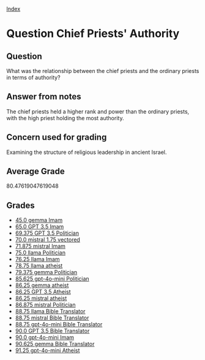 
[Index](../../index.md)
# Question Chief Priests' Authority
## Question
What was the relationship between the chief priests and the ordinary priests in terms of authority?

## Answer from notes
The chief priests held a higher rank and power than the ordinary priests, with the high priest holding the most authority.

## Concern used for grading
Examining the structure of religious leadership in ancient Israel.

## Average Grade
80.47619047619048

## Grades
 * [45.0 gemma Imam](../answers/gemma_Imam/Chief_Priests__Authority.md)
 * [65.0 GPT 3.5 Imam](../answers/GPT_3.5_Imam/Chief_Priests__Authority.md)
 * [69.375 GPT 3.5 Politician](../answers/GPT_3.5_Politician/Chief_Priests__Authority.md)
 * [70.0 mistral 1.75 vectored](../answers/mistral_1.75_vectored/Chief_Priests__Authority.md)
 * [71.875 mistral Imam](../answers/mistral_Imam/Chief_Priests__Authority.md)
 * [75.0 llama Politician](../answers/llama_Politician/Chief_Priests__Authority.md)
 * [76.25 llama Imam](../answers/llama_Imam/Chief_Priests__Authority.md)
 * [78.75 llama atheist](../answers/llama_atheist/Chief_Priests__Authority.md)
 * [79.375 gemma Politician](../answers/gemma_Politician/Chief_Priests__Authority.md)
 * [85.625 gpt-4o-mini Politician](../answers/gpt-4o-mini_Politician/Chief_Priests__Authority.md)
 * [86.25 gemma atheist](../answers/gemma_atheist/Chief_Priests__Authority.md)
 * [86.25 GPT 3.5 Atheist](../answers/GPT_3.5_Atheist/Chief_Priests__Authority.md)
 * [86.25 mistral atheist](../answers/mistral_atheist/Chief_Priests__Authority.md)
 * [86.875 mistral Politician](../answers/mistral_Politician/Chief_Priests__Authority.md)
 * [88.75 llama Bible Translator](../answers/llama_Bible_Translator/Chief_Priests__Authority.md)
 * [88.75 mistral Bible Translator](../answers/mistral_Bible_Translator/Chief_Priests__Authority.md)
 * [88.75 gpt-4o-mini Bible Translator](../answers/gpt-4o-mini_Bible_Translator/Chief_Priests__Authority.md)
 * [90.0 GPT 3.5 Bible Translator](../answers/GPT_3.5_Bible_Translator/Chief_Priests__Authority.md)
 * [90.0 gpt-4o-mini Imam](../answers/gpt-4o-mini_Imam/Chief_Priests__Authority.md)
 * [90.625 gemma Bible Translator](../answers/gemma_Bible_Translator/Chief_Priests__Authority.md)
 * [91.25 gpt-4o-mini Atheist](../answers/gpt-4o-mini_Atheist/Chief_Priests__Authority.md)
